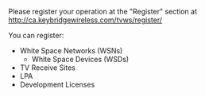 Please register your operation at the "Register" section at http://ca.keybridgewireless.com/tvws/register/

You can register:

* White Space Networks \(WSNs\)
  * White Space Devices \(WSDs\)
* TV Receive Sites
* LPA
* Development Licenses



